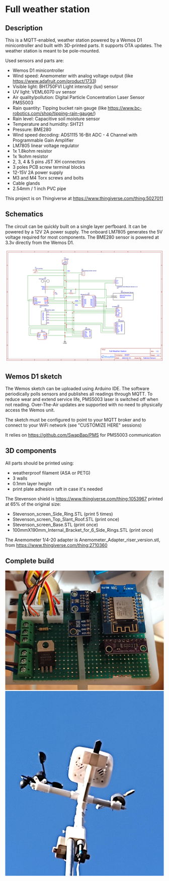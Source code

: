 # Full weather station

## Description

This is a MQTT-enabled, weather station powered by a Wemos D1 minicontroller and built with 3D-printed parts. It supports OTA updates.
The weather station is meant to be pole-mounted.

Used sensors and parts are:

- Wemos D1 minicontroller
- Wind speed: Anemometer with analog voltage output (like https://www.adafruit.com/product/1733)
- Visible light: BH1750FVI Light intensity (lux) sensor
- UV light: VEML6070 uv sensor
- Air quality/pollution: Digital Particle Concentration Laser Sensor PMS5003
- Rain quantity: Tipping bucket rain gauge (like https://www.bc-robotics.com/shop/tipping-rain-gauge/)
- Rain level: Capacitive soil moisture sensor
- Temperature and humidity: SHT21
- Pressure: BME280
- Wind speed decoding: ADS1115 16-Bit ADC - 4 Channel with Programmable Gain Amplifier
- LM7805 linear voltage regulator
- 1x 1.8kohm resistor
- 1x 1kohm resistor
- 2, 3, 4 & 5 pins JST XH connectors
- 3 poles PCB screw terminal blocks
- 12-15V 2A power supply
- M3 and M4 Torx screws and bolts
- Cable glands
- 2.54mm / 1 inch PVC pipe

This project is on Thingiverse at https://www.thingiverse.com/thing:5027011

## Schematics

The circuit can be quickly built on a single layer perfboard. It can be powered by a 12V 2A power supply. The onboard LM7805 generates the 5V voltage required for most components. The BME280 sensor is powered at 3.3v directly from the Wemos D1.

<img src="./pics/weatherstation-schematics.svg"/>


## Wemos D1 sketch 

The Wemos sketch can be uploaded using Arduino IDE. The software periodically polls sensors and publishes all readings through MQTT. To reduce wear and extend service life, PMS5003 laser is switched off when not reading.
Over-The-Air updates are supported with no need to physically access the Wemos unit.

The sketch must be configured to point to your MQTT broker and to connect to your WiFi network (see "CUSTOMIZE HERE" sessions)

It relies on https://github.com/SwapBap/PMS for PMS5003 communication


## 3D components

All parts should be printed using:

- weatherproof filament (ASA or PETG)
- 3 walls
- 0.1mm layer height
- print plate adhesion raft in case it's needed

The Stevenson shield is https://www.thingiverse.com/thing:1053967 printed at 65% of the original size:

- Stevenson_screen_Side_Ring.STL (print 5 times)
- Stevenson_screen_Top_Slant_Roof.STL (print once)
- Stevenson_screen_Base.STL (print once)
- 100mmX190mm_Internal_Bracket_for_6_Side_Rings.STL (print once)

The Anemometer 1/4-20 adapter is Anemometer_Adapter_riser_version.stl, from https://www.thingiverse.com/thing:2710360


## Complete build

<img src="./pics/raw_IMG_20220206_202126-thumb.jpg"/>

<img src="./pics/raw_IMG_20220207_161609-thumb.jpg"/>
